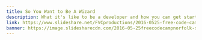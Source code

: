 ```yaml
---
title: So You Want to Be A Wizard
description: What it's like to be a developer and how you can get started.
link: https://www.slideshare.net/FVCproductions/2016-0525-free-code-camp-norfolk-so-you-want-to-be-a-wizard
banner: https://image.slidesharecdn.com/2016-05-25freecodecampnorfolk-soyouwanttobeawizard-171102222434/95/so-you-want-to-be-a-wizard-free-code-camp-norfolk-1-638.jpg?cb=1510969499
---
```


